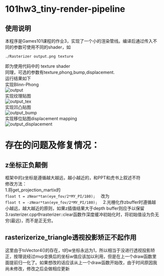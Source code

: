 # 101hw3_tiny-render-pipeline
## 使用说明
本程序是Games101课程的作业3，实现了一个小的渲染管线。编译后通过传入不同的参数可使用不同的shader，如
```
./Rasterizer output.png texture 
```
即为使用代码中的 texture shader  
同理，可选的参数有texture,phong,bump,displacement.  
运行结果如下  
实现Blinn-Phong  
![output](https://user-images.githubusercontent.com/50654768/172326930-aa18cd4b-db91-4c47-acee-3a6fe83f486e.png)  
实现纹理贴图  
![output_tex](https://user-images.githubusercontent.com/50654768/172327173-3a1d8c65-2f11-4694-bc4a-cace0316da09.png)  
实现凹凸贴图  
![output_bump](https://user-images.githubusercontent.com/50654768/172327226-6043090b-56ea-4485-85d0-3b67c70e9da4.png)    
实现移位贴图displacement mapping  
![output_displacement](https://user-images.githubusercontent.com/50654768/172327430-5ec73fec-077f-4b9f-ada0-5bf9ad5f0bf3.png)    

# 存在的问题及修复情况：
## z坐标正负颠倒
   框架中的z坐标是遵循越大越远，越小越近的，和PPT和虎书上叙述不符  
   修改方法：  
      1.将get_projection_martix的  
      ```
      float t = zNear*tan(eye_fov/2*MY_PI/180);  
      ```
      改为  
      ```
      float t = -zNear*tan(eye_fov/2*MY_PI/180);  
      ```
      2.光栅化作zbuffer时遵循越小越远，越大越近的原则，如果z插值结果大于depth buffer则应予以保留  
      3.rasterizer.cpp中rasterizer::clear函数作深度缓冲初始化时，将初始值设为负无穷(最远)，而不是正无穷。
## rasterizerize_triangle透视投影矫正不起作用
   这里由于toVector4()的存在，t的w坐标永远为1，所以相当于没进行透视投影矫正，按理说经过mvp变换后的坐标w值应该加以利用，但是在上一个draw函数里面提前归一化了。如果想改的话应该从上一个draw函数开始改，由于时间原因我尚未修改，修改之后会做相应更新
